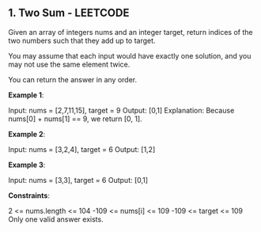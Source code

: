 ## 1. Two Sum - LEETCODE
Given an array of integers nums and an integer target, return indices of the two numbers such that they add up to target.

You may assume that each input would have exactly one solution, and you may not use the same element twice.

You can return the answer in any order.

**Example 1**:

Input: nums = [2,7,11,15], target = 9
Output: [0,1]
Explanation: Because nums[0] + nums[1] == 9, we return [0, 1].

**Example 2**:

Input: nums = [3,2,4], target = 6
Output: [1,2]

**Example 3**:

Input: nums = [3,3], target = 6
Output: [0,1]
 

**Constraints**:

2 <= nums.length <= 104
-109 <= nums[i] <= 109
-109 <= target <= 109
Only one valid answer exists.

